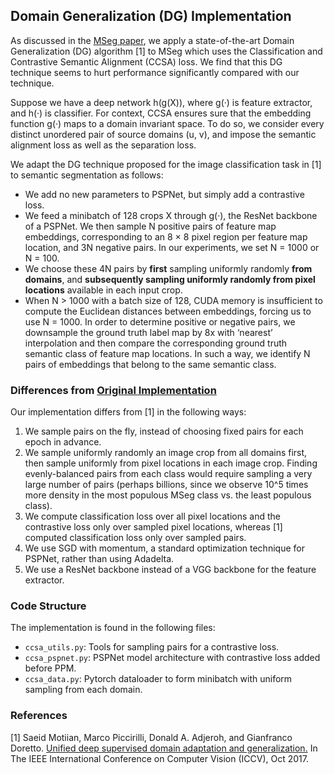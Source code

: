 
## Domain Generalization (DG) Implementation

As discussed in the [MSeg paper](), we apply a state-of-the-art Domain Generalization (DG) algorithm [1] to MSeg which uses the Classification and Contrastive Semantic Alignment (CCSA) loss. We find that this DG technique seems to hurt performance significantly compared with our technique.

Suppose we have a deep network h(g(X)), where g(·) is feature extractor, and h(·) is classifier. For context, CCSA ensures sure that the embedding function g(·) maps to a domain invariant space. To do so, we consider every distinct unordered pair of source domains (u, v), and impose the semantic alignment loss as well as the separation loss.

We adapt the DG technique proposed for the image classification task in [1] to semantic segmentation as follows:
- We add no new parameters to PSPNet, but simply add a contrastive loss. 
- We feed a minibatch of 128 crops X through g(·), the ResNet backbone of a PSPNet. We then sample N positive pairs of feature map embeddings, corresponding to an 8 × 8 pixel
region per feature map location, and 3N negative pairs. In our experiments, we set N = 1000 or N = 100.
- We choose these 4N pairs by **first** sampling uniformly randomly **from domains**, and **subsequently sampling uniformly randomly from pixel locations** available in each input crop. 
- When N > 1000 with a batch size of 128, CUDA memory is insufficient to compute the Euclidean distances between embeddings, forcing us to use N = 1000. In order to determine positive or negative pairs, we downsample the ground truth label map by 8x with ‘nearest’ interpolation
and then compare the corresponding ground truth semantic class of feature map locations. In such a way, we identify N pairs of embeddings that belong to the same semantic class.

### Differences from [Original Implementation](https://github.com/samotiian/CCSA)

Our implementation differs from [1] in the following ways: 
1. We sample pairs on the fly, instead of choosing fixed pairs for each epoch in advance.
2. We sample uniformly randomly an image crop from all domains first, then sample uniformly from pixel locations in each image crop. Finding evenly-balanced pairs from each class would
require sampling a very large number of pairs (perhaps billions, since we observe 10^5 times more density in the most populous MSeg class vs. the least populous class).
3. We compute classification loss over all pixel locations and the contrastive loss only
over sampled pixel locations, whereas [1] computed classification loss only over sampled pairs. 
4. We use SGD with momentum, a standard optimization technique for PSPNet, rather than using Adadelta.
5. We use a ResNet backbone instead of a VGG backbone for the feature extractor.

### Code Structure

The implementation is found in the following files:
-	`ccsa_utils.py`: Tools for sampling pairs for a contrastive loss.
-	`ccsa_pspnet.py`: PSPNet model architecture with contrastive loss added before PPM.
-	`ccsa_data.py`: Pytorch dataloader to form minibatch with uniform sampling from each domain.

### References
[1] Saeid Motiian, Marco Piccirilli, Donald A. Adjeroh, and Gianfranco Doretto. [Unified deep supervised domain adaptation and generalization.](https://arxiv.org/abs/1709.10190) In The IEEE International Conference on Computer Vision (ICCV), Oct 2017.